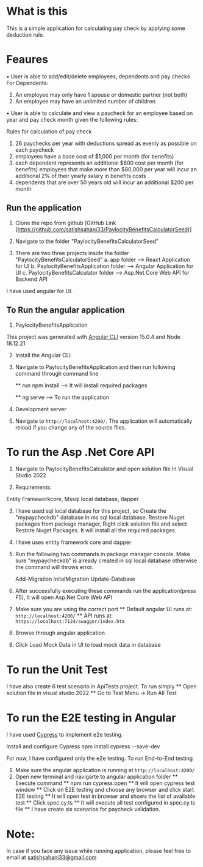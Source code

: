 # What is this
This is a simple application for calculating pay check by applying some deduction rule.

# Feaures
• User is able to add/edit/delete employees, dependents and pay checks
  For Dependents:
  1. An employee may only have 1 spouse or domestic partner (not both)
  2. An employee may have an unlimited number of children

• User is able to calculate and view a paycheck for an employee based on year and pay check month given the following rules:

 Rules for calculation of pay check
   1. 26 paychecks per year with deductions spread as evenly as possible on each paycheck
   2. employees have a base cost of $1,000 per month (for benefits)
   3. each dependent represents an additional $600 cost per month (for benefits)
  employees that make more than $80,000 per year will incur an additional 2% of their yearly salary in benefits costs
   4. dependents that are over 50 years old will incur an additional $200 per month

## Run the application

1. Clone the repo from github [GitHub Link (https://github.com/satishsahani33/PaylocityBenefitsCalculatorSeed)]

2. Navigate to the folder "PaylocityBenefitsCalculatorSeed"

3. There are two three projects inside the folder "PaylocityBenefitsCalculatorSeed"
    a. app folder --> React Application for UI
    b. PaylocityBenefitsApplication folder --> Angular Application for UI
    c. PaylocityBenefitsCalculator folder --> Asp.Net Core Web API for Backend API

I have used angular for UI.

## To Run the angular application

1. PaylocityBenefitsApplication

This project was generated with [Angular CLI](https://github.com/angular/angular-cli) version 15.0.4 and Node 18.12.21

2. Install the Angular CLI

3. Navigate to PaylocityBenefitsApplication and then run following command through command line

      ** run npm install --> It will install required packages
      
      ** ng serve --> To run the application
4. Development server

5. Navigate to `http://localhost:4200/`. The application will automatically reload if you change any of the source files.


# To run the Asp .Net Core API
1. Navigate to PaylocityBenefitsCalculator and open solution file in Visual Studio 2022

2. Requirements:

Entity Frameworkcore, Mssql local database, dapper

3. I have used sql local database for this project, so
      Create the "mypaycheckdb" database in ms sql local database.
      Restore Nuget packages from package manager, Right click solution file and select Restore Nuget Packages. It will install all the required packages.

4. I have uses entity framework core and dapper

5. Run the following two commands in package manager console. Make sure "mypaycheckdb" is already created in sql local database otherwise the command will throws error.

     Add-Migration InitalMigration
     Update-Database
6. After successfully executing these commands run the application(press F5), it will open Asp.Net Core Web API

7. Make sure you are using the correct port
    ** Default angular UI runs at: `http://localhost:4200/`
    ** API runs at: `https://localhost:7124/swagger/index.htm`

8. Browse through angular application

9. Click Load Mock Data in UI to load mock data in database


# To run the Unit Test 
I have also create 6 test scenario in ApiTests project.
To run simply 
    ** Open solution file in visual studio 2022
    ** Go to Test Menu -> Run All Test

# To run the E2E testing in Angular
I have used [Cypress](https://docs.cypress.io/) to implement e2e testing.

Install and configure Cypress
    npm install cypress --save-dev

For now, I have configured only the e2e testing.
To run End-to-End testing
  1. Make sure the angular application is running at `http://localhost:4200/`
  2. Open new terminal and navigarte to angular application folder
      ** Execute command
      ** npm run cypress:open
      ** It will open cypress test window
      ** Click on E2E testing and choose any browser and click start E2E testing
      ** It will open test in browser and shows the list of available test
      ** Click spec.cy.ts 
      ** It will execute all test configured in spec.cy.ts file
      ** I have create six scenarios for paycheck validation.
# Note: 
In case if you face any issue while running application, please feel free to email at satishsahani33@gmail.com


